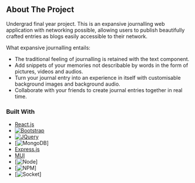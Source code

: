 <!-- ABOUT THE PROJECT -->
## About The Project

Undergrad final year project.
This is an expansive journalling web application with networking possible, allowing users to publish beautifully crafted entries as blogs easily accessible to their network.

What expansive journalling entails:
* The traditional feeling of journalling is retained with the text component.
* Add snippets of your memories not describable by words in the form of pictures, videos and audios.
* Turn your journal entry into an experience in itself with customisable background images and background audio.
* Collaborate with your friends to create journal entries together in real time.




### Built With

* [React.js]
* [![Bootstrap][Bootstrap.com]][Bootstrap-url]
* [![JQuery][JQuery.com]][JQuery-url]
* [![MongoDB][MongoDB.com]]
* [Express.js]
* [MUI][Material.ui]
* [![Node][Node.js]]
* [![NPM][NPM.com]]
* [![Socket][Socket.io]]



<!-- MARKDOWN LINKS & IMAGES -->
[React.js]: https://img.shields.io/badge/React-20232A?style=for-the-badge&logo=react&logoColor=61DAFB
[React-url]: https://reactjs.org/
[Bootstrap.com]: https://img.shields.io/badge/Bootstrap-563D7C?style=for-the-badge&logo=bootstrap&logoColor=white
[Bootstrap-url]: https://getbootstrap.com
[JQuery.com]: https://img.shields.io/badge/jQuery-0769AD?style=for-the-badge&logo=jquery&logoColor=white
[JQuery-url]: https://jquery.com 
[MongoDB.com]: https://img.shields.io/badge/MongoDB-4EA94B?style=for-the-badge&logo=mongodb&logoColor=white
[Express.js]: https://img.shields.io/badge/Express.js-000000?style=for-the-badge&logo=express&logoColor=white
[Material.ui]: https://img.shields.io/badge/Material%20UI-007FFF?style=for-the-badge&logo=mui&logoColor=white
[Node.js]: https://img.shields.io/badge/Node.js-339933?style=for-the-badge&logo=nodedotjs&logoColor=white
[NPM.com]: https://img.shields.io/badge/npm-CB3837?style=for-the-badge&logo=npm&logoColor=white
[Socket.io]: https://img.shields.io/badge/Socket.io-010101?&style=for-the-badge&logo=Socket.io&logoColor=white
[Yarn.com]: https://img.shields.io/badge/Yarn-2C8EBB?style=for-the-badge&logo=yarn&logoColor=white

[CSS.3]: https://img.shields.io/badge/CSS3-1572B6?style=for-the-badge&logo=css3&logoColor=white
[HTML.5]: https://img.shields.io/badge/HTML5-E34F26?style=for-the-badge&logo=html5&logoColor=white
[Javascript]: https://img.shields.io/badge/JavaScript-323330?style=for-the-badge&logo=javascript&logoColor=F7DF1E
[JSON]: https://img.shields.io/badge/json-5E5C5C?style=for-the-badge&logo=json&logoColor=white
